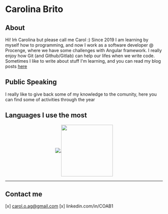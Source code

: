 # Carolina Brito

## About

Hi! Iḿ Carolina but please call me Carol :)
Since 2019 I am learning by myself how to programming, and now I work as a software developer @ Procenge, where we have some challenges with Angular framework.
I really enjoy how Git (and Github/Gitlab) can help our lifes when we write code.
Sometimes I like to write about stuff I'm learning, and you can read my blog posts [here](https://github.com/COAB1/blog)

## Public Speaking

I really like to give back some of my knowledge to the comunity, here you can find some of activities through the year

## Languages I use the most

<p align="center">
  <a href="https://github.com/COAB1/github-readme-stats">
    <img
      align="center"
      src="https://github-readme-stats.vercel.app/api/top-langs/?username=COAB1&layout=compact&theme=dracula"
    />
  </a>
  <a href="https://github.com/COAB1/github-readme-stats">
    <img
      align="center"
      height="165"
      src="https://github-readme-stats.vercel.app/api?username=COAB1&show_icons=true&theme=dracula"
    />
  </a>
</p>

---
## Contact me

[x] carol.o.ag@gmail.com
[x] linkedin.com/in/COAB1


